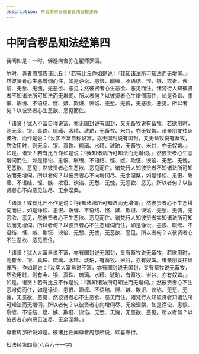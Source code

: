 ```yaml
---
description: 东晋罽宾三藏瞿昙僧伽提婆译
---
```


# 中阿含秽品知法经第四

我闻如是：一时，佛游拘舍弥在瞿师罗园。

尔时，尊者周那告诸比丘：「若有比丘作如是说：『我知诸法所可知法而无增伺。』然彼贤者心生恶增伺而住，如是诤讼、恚恨、瞋缠、不语结、悭、嫉、欺诳、谀谄、无慙、无愧，无恶欲、恶见；然彼贤者心生恶欲、恶见而住。诸梵行人知彼贤者不知诸法所可知法而无增伺。所以者何？以彼贤者心生增伺而住，如是诤讼、恚恨、瞋缠、不语结、悭、嫉、欺诳、谀谄、无慙、无愧，无恶欲、恶见。所以者何？以彼贤者心生恶欲、恶见而住。

「诸贤！犹人不富自称说富，亦无国封说有国封，又无畜牧说有畜牧，若欲用时，则无金、银、真珠、琉璃、水精、琥珀，无畜牧、米谷，亦无奴婢。诸亲朋友往诣彼所，而作是说：『汝实不富自称说富，亦无国封说有国封，又无畜牧说有畜牧，然欲用时，则无金、银、真珠、琉璃、水精、琥珀，无畜牧、米谷，亦无奴婢。』如是。诸贤！若有比丘作如是说：『我知诸法所可知法而无增伺。』然彼贤者心生恶增伺而住，如是诤讼、恚恨、瞋缠、不语结、悭、嫉、欺诳、谀谄、无慙、无愧，无恶欲、恶见；然彼贤者心生恶欲、恶见而住。诸梵行人知彼贤者不知诸法所可知法而无增伺。所以者何？以彼贤者心不向增伺尽、无余涅槃，如是诤讼、恚恨、瞋缠、不语结、悭、嫉、欺诳、谀谄、无慙、无愧，无恶欲、恶见。所以者何？以彼贤者心不向恶见法尽、无余涅槃。

「诸贤！或有比丘不作是说：『我知诸法所可知法而无增伺。』然彼贤者心不生恶增伺而住，如是诤讼、恚恨、瞋缠、不语结、悭、嫉、欺诳、谀谄、无慙、无愧，无恶欲、恶见，然彼贤者心不生恶欲、恶见而住。诸梵行人知彼贤者实知诸法所可知法而无增伺。所以者何？以彼贤者心不生恶增伺而住，如是诤讼、恚恨、瞋缠、不语结、悭、嫉、欺诳、谀谄、无慙、无愧，无恶欲、恶见。所以者何？以彼贤者心不生恶欲、恶见而住。

「诸贤！犹人大富自说不富，亦有国封说无国封，又有畜牧说无畜牧，若欲用时，则有金、银、真珠、琉璃、水精、琥珀，有畜牧、米谷，亦有奴婢。诸亲朋友往诣彼所，作如是说：『汝实大富自说不富，亦有国封说无国封，又有畜牧说无畜牧，然欲用时，则有金、银、真珠、琉璃、水精、琥珀，有畜牧、米谷，亦有奴婢。』如是。诸贤！若有比丘不作是说：『我知诸法所可知法而无增伺。』然彼贤者心不生恶增伺而住，如是诤讼、恚恨、瞋缠、不语结、悭、嫉、欺诳、谀谄、无慙、无愧，无恶欲、恶见，然彼贤者心不生恶欲、恶见而住。诸梵行人知彼贤者知诸法所可知法而无增伺。所以者何？以彼贤者心向增伺尽、无余涅槃，如是诤讼、恚恨、瞋缠、不语结、悭、嫉、欺诳、谀谄、无慙、无愧，无恶欲、恶见。所以者何？以彼贤者心向恶见法尽、无余涅槃。」

尊者周那所说如是。彼诸比丘闻尊者周那所说，欢喜奉行。

知法经第四竟(八百八十一字)

